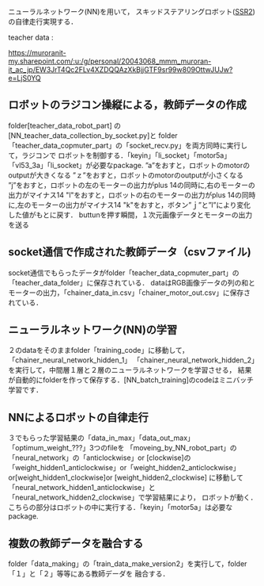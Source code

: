 ニューラルネットワーク(NN)を用いて，
スキッドステアリングロボット([SSR2](https://github.com/HondaLab/SSR2))の自律走行実現する．

teacher data :

https://muroranit-my.sharepoint.com/:u:/g/personal/20043068_mmm_muroran-it_ac_jp/EW3JrT4Qc2FLv4XZDQQAzXkBjjGTF9sr99w809OttwJUJw?e=LjS0YQ


## ロボットのラジコン操縦による，教師データの作成
folder[teacher_data_robot_part] の [NN_teacher_data_collection_by_socket.py]と
folder「teacher_data_copmuter_part」の「socket_recv.py」を両方同時に実行して，ラジコンで
ロボットを制御する．「keyin」「li_socket」「motor5a」「vl53_3a」「li_socket」が必要なpackage.
”a”をおすと，ロボットのmotorのoutputが大きくなる
”ｚ”をおすと，ロボットのmotorのoutputが小さくなる
”j”をおすと，ロボットの左のモーターの出力がplus 14の同時に,右のモーターの出力がマイナス14
"l"をおすと，ロボットの右のモーターの出力がplus 14の同時に,左のモーターの出力がマイナス14
"k"をおすと，ボタン”ｊ”と”l”により変化した値がもとに戻す．
buttunを押す瞬間，１次元画像データとモーターの出力を送る


## socket通信で作成された教師データ（csvファイル)
socket通信でもらったデータがfolder「teacher_data_copmuter_part」の「teacher_data_folder」に保存されている．
dataはRGB画像データの列の和とモーターの出力，「chainer_data_in.csv」「chainer_motor_out.csv」に保存されている．


## ニューラルネットワーク(NN)の学習
２のdataをそのままfolder「training_code」に移動して，「chainer_neural_network_hidden_1」
「chainer_neural_network_hidden_2」を実行して，中間層１層と２層のニューラルネットワークを学習させる，
結果が自動的にfolderを作って保存する．[NN_batch_training]のcodeはミニバッチ学習です．


## NNによるロボットの自律走行
３でもらった学習結果の「data_in_max」「data_out_max」「optimum_weight_???」3つのfileを
「moveing_by_NN_robot_part」の「neural_network」の「anticlockwise」or [clockwise]の
「weight_hidden1_anticlockwise」or「weight_hidden2_anticlockwise」or[weight_hidden1_clockwise]or
[weight_hidden2_clockwise] に移動して
「neural_network_hidden1_anticlockwise」と「neural_network_hidden2_clockwise」で学習結果により，
ロボットが動く．こちらの部分はロボットの中に実行する．「keyin」「motor5a」は必要なpackage.

## 複数の教師データを融合する
folder「data_making」の「train_data_make_version2」を実行して，folder「１」と「２」等等にある教師デーダを
融合する．

